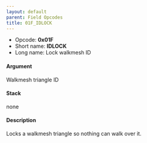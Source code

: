 ```yaml
---
layout: default
parent: Field Opcodes
title: 01F_IDLOCK
---
```


-   Opcode: **0x01F**
-   Short name: **IDLOCK**
-   Long name: Lock walkmesh ID

#### Argument

Walkmesh triangle ID

#### Stack

none

#### Description

Locks a walkmesh triangle so nothing can walk over it.
